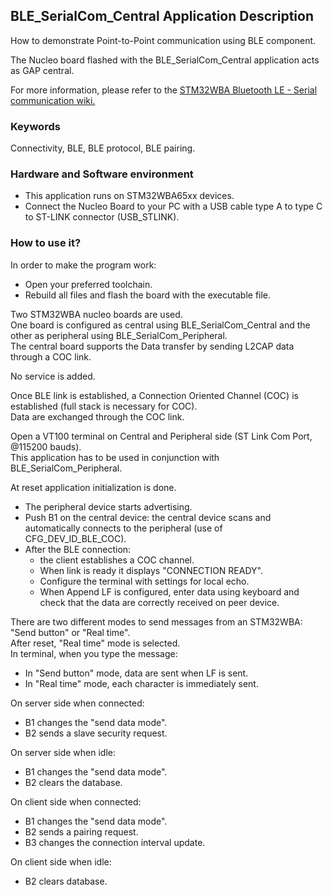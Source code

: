 ## __BLE_SerialCom_Central Application Description__

How to demonstrate Point-to-Point communication using BLE component.  

The Nucleo board flashed with the BLE_SerialCom_Central application acts as GAP central.  

For more information, please refer to the <a href="https://wiki.st.com/stm32mcu/wiki/Connectivity:STM32WBA_Serial_Com#Serial_communication_profile"> STM32WBA Bluetooth LE - Serial communication wiki.</a>  

### __Keywords__

Connectivity, BLE, BLE protocol, BLE pairing.  

### __Hardware and Software environment__

  - This application runs on STM32WBA65xx devices.  
  - Connect the Nucleo Board to your PC with a USB cable type A to type C to ST-LINK connector (USB_STLINK).  

### __How to use it?__

In order to make the program work:  

 - Open your preferred toolchain.  
 - Rebuild all files and flash the board with the executable file.  
 
Two STM32WBA nucleo boards are used.  
One board is configured as central using BLE_SerialCom_Central and the other as peripheral using BLE_SerialCom_Peripheral.  
The central board supports the Data transfer by sending L2CAP data through a COC link.  

No service is added.  

Once BLE link is established, a Connection Oriented Channel (COC) is established (full stack is necessary for COC).  
Data are exchanged through the COC link.  

Open a VT100 terminal on Central and Peripheral side (ST Link Com Port, @115200 bauds).  
This application has to be used in conjunction with BLE_SerialCom_Peripheral.  

At reset application initialization is done.  

- The peripheral device starts advertising.  
- Push B1 on the central device: the central device scans and automatically connects to the peripheral (use of CFG_DEV_ID_BLE_COC).  
- After the BLE connection:  
  - the client establishes a COC channel.  
  - When link is ready it displays "CONNECTION READY".  
  - Configure the terminal with settings for local echo.  
  - When Append LF is configured, enter data using keyboard and check that the data are correctly received on peer device.  

There are two different modes to send messages from an STM32WBA: "Send button" or "Real time".  
After reset, "Real time" mode is selected.  
In terminal, when you type the message:  

- In "Send button" mode, data are sent when LF is sent.  
- In "Real time" mode, each character is immediately sent.  

On server side when connected:  

- B1 changes the "send data mode".  
- B2 sends a slave security request.  

On server side when idle:  

- B1 changes the "send data mode".  
- B2 clears the database.  

On client side when connected:  

- B1 changes the "send data mode".  
- B2 sends a pairing request.  
- B3 changes the connection interval update.  

On client side when idle:  

- B2 clears database.  

